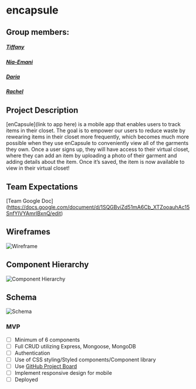 # encapsule

## Group members:

##### [Tiffany](https://github.com/tiffanybibby)
##### [Nia-Emani](https://github.com/Nia-Emani)
##### [Daria](https://github.com/DariaKrestina)
##### [Rachel](https://github.com/texasrachel)

## Project Description

[enCapsule](link to app here) is a mobile app that enables users to track items in their closet. The goal is to empower our users to reduce waste by rewearing items in their closet more frequently, which becomes much more possible when they use enCapsule to conveniently view all of the garments they own. Once a user signs up, they will have access to their virtual closet, where they can add an item by uploading a photo of their garment and adding details about the item. Once it’s saved, the item is now available to view in their virtual closet!

## Team Expectations

[Team Google Doc] (https://docs.google.com/document/d/1SQGBviZd51mA6Cb_XTZooauhAc15SnfYlVYAmrlBxnQ/edit)

## Wireframes
![Wireframe](https://www.figma.com/file/pFIunalmqZk7Qq25NZak7q/Capsule-Wardrobe?node-id=0%3A1)

## Component Hierarchy
![Component Hierarchy](https://github.com/tiffanybibby/encapsule/blob/main/assets/component-hierarchy.png?raw=true)

## Schema
![Schema](https://github.com/tiffanybibby/encapsule/blob/main/assets/schema.png?raw=true)

### MVP

- [  ] Minimum of 6 components
- [  ] Full CRUD utilizing Express, Mongoose, MongoDB
- [  ] Authentication
- [  ] Use of CSS styling/Styled components/Component library
- [  ] Use [GitHub Project Board](https://github.com/tiffanybibby/encapsule/projects)
- [  ] Implement responsive design for mobile
- [  ] Deployed

<!-- Post MVP 
[  ]
[  ] →

Team Astronaut:
![Astronaut_20_generated](https://user-images.githubusercontent.com/54075873/132880949-ae0453fe-cebd-4672-a3ae-2f322e7f12e5.jpg)





